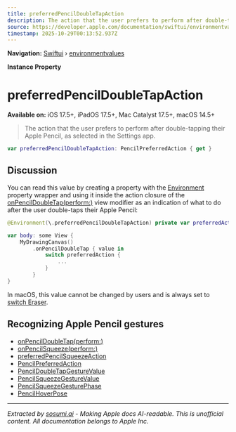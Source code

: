```yaml
---
title: preferredPencilDoubleTapAction
description: The action that the user prefers to perform after double-tapping their Apple Pencil, as selected in the Settings app.
source: https://developer.apple.com/documentation/swiftui/environmentvalues/preferredpencildoubletapaction
timestamp: 2025-10-29T00:13:52.937Z
---
```


**Navigation:** [Swiftui](/documentation/swiftui) › [environmentvalues](/documentation/swiftui/environmentvalues)

**Instance Property**

# preferredPencilDoubleTapAction

**Available on:** iOS 17.5+, iPadOS 17.5+, Mac Catalyst 17.5+, macOS 14.5+

> The action that the user prefers to perform after double-tapping their Apple Pencil, as selected in the Settings app.

```swift
var preferredPencilDoubleTapAction: PencilPreferredAction { get }
```

## Discussion

You can read this value by creating a property with the [Environment](/documentation/swiftui/environment) property wrapper and using it inside the action closure of the [onPencilDoubleTap(perform:)](/documentation/swiftui/view/onpencildoubletap(perform:)) view modifier as an indication of what to do after the user double-taps their Apple Pencil:

```swift
@Environment(\.preferredPencilDoubleTapAction) private var preferredAction

var body: some View {
    MyDrawingCanvas()
        .onPencilDoubleTap { value in
            switch preferredAction {
                ...
            }
        }
}
```

In macOS, this value cannot be changed by users and is always set to [switch Eraser](/documentation/swiftui/pencilpreferredaction/switcheraser).

## Recognizing Apple Pencil gestures

- [onPencilDoubleTap(perform:)](/documentation/swiftui/view/onpencildoubletap(perform:))
- [onPencilSqueeze(perform:)](/documentation/swiftui/view/onpencilsqueeze(perform:))
- [preferredPencilSqueezeAction](/documentation/swiftui/environmentvalues/preferredpencilsqueezeaction)
- [PencilPreferredAction](/documentation/swiftui/pencilpreferredaction)
- [PencilDoubleTapGestureValue](/documentation/swiftui/pencildoubletapgesturevalue)
- [PencilSqueezeGestureValue](/documentation/swiftui/pencilsqueezegesturevalue)
- [PencilSqueezeGesturePhase](/documentation/swiftui/pencilsqueezegesturephase)
- [PencilHoverPose](/documentation/swiftui/pencilhoverpose)

---

*Extracted by [sosumi.ai](https://sosumi.ai) - Making Apple docs AI-readable.*
*This is unofficial content. All documentation belongs to Apple Inc.*
